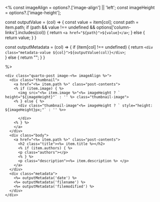 <% 
const imageAlign = options?.['image-align']  || 'left';
const imageHeight = options?.['image-height'];


const outputValue = (col) => {
  const value = item[col];
  const path = item.path;
  if (path && value !== undefined && options['column-links'].includes(col)) {
    return `<a href="${path}">${value}</a>`;
  } else {
    return value;
  }
}

const outputMetadata = (col) => {
  if (item[col] !== undefined) {
    return `<div class="metadata-value ${col}">${outputValue(col)}</div>`;  
  } else {
    return "";
  }
}

%>

```{=html}
<div class="quarto-post image-<%= imageAlign %>">
  <div class="thumbnail">
    <a href="<%= item.path %>" class="post-contents">
    <% if (item.image) { %>
      <img src="<%= item.image %>"<%= imageHeight ? ` height="${imageHeight}"` : '' %> class="thumbnail-image">
    <% } else { %>
      <div class="thumbnail-image"<%= imageHeight ? ` style="height: ${imageHeight}px;"` : '' %>>
        
      </div>
    <% } %>
    </a>
  </div>
  <div class="body">
    <a href="<%= item.path %>" class="post-contents">
      <h2 class="title"><%= item.title %></h2>
      <% if (item.authors) { %>
      <p class="authors"></p>
      <% } %>
      <p class="description"><%= item.description %> </p>
    </a>
  </div>
  <div class="metadata">
    <%= outputMetadata('date') %>
    <%= outputMetadata('filename') %>
    <%= outputMetadata('filemodified') %>
  </div>
</div>
```
